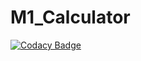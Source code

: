 # M1_Calculator

[![Codacy Badge](https://api.codacy.com/project/badge/Grade/785d7cdf47f94f40ad77b64fd44fd0ba)](https://app.codacy.com/gh/SaraniyaaSankar/M1_Calculator?utm_source=github.com&utm_medium=referral&utm_content=SaraniyaaSankar/M1_Calculator&utm_campaign=Badge_Grade_Settings)